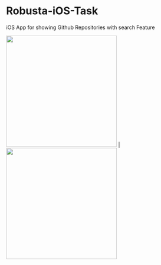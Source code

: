 # Robusta-iOS-Task

iOS App for showing Github Repositories with search Feature

<img src="https://user-images.githubusercontent.com/24413703/101996140-747ec680-3cd8-11eb-96f5-f6399b7fe4a3.png" width="300"> | <img src="https://user-images.githubusercontent.com/24413703/101996220-10103700-3cd9-11eb-83ce-09f762158689.png" width="300">
